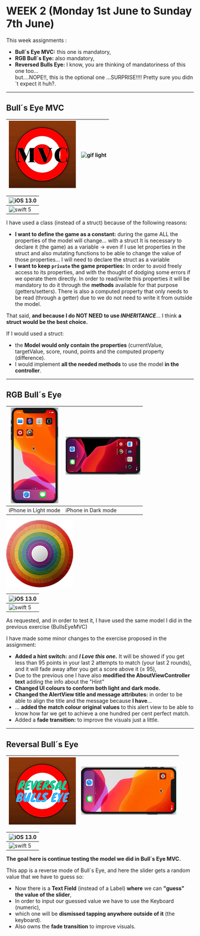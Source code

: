 # WEEK 2  (Monday 1st June to Sunday 7th June)

This week assignments :
- **Bull´s Eye MVC:** this one is mandatory, 
- **RGB Bull´s Eye:** also mandatory,  
- **Reversed Bulls Eye:** I know, you are thinking of mandatoriness of this one too...  
                       but....NOPE!!, this is the optional one ...SURPRISE!!!! 
                       Pretty sure you didn´t expect it huh?.
---

## Bull´s Eye MVC

| ![gif light](/Week02/Assets-Gifs/BullsEyeMVC.png) | ![gif light](/Week02/Assets-Gifs/BullsEyeMVC.gif) |
| ------------------------------------------------- | ------------------------------------------------- |


|![iOS 13.0](https://img.shields.io/badge/iOS-13.0-orange)|
| ------------------------------------------------------- |
|![swift 5](https://img.shields.io/badge/Swift-5-red)|

I have used a class (instead of a struct) because of the following reasons:
- **I want to define the game as a constant:** during the game ALL the properties of the model will change... with a struct It is necessary to declare it (the game) as a variable -> even if I use  let properties in the struct and also  mutating functions to be able to change the value of those properties... I will need to declare the struct as a variable  
- **I want to keep `private` the game properties:** In order to avoid freely access to its properties, and with the thought of dodging some errors if we operate them directly. In order to read/write this properties  it will be mandatory to do it through the **methods** available for that purpose  (getters/setters). There is also a computed property that only needs to be read (through a getter) due to we do not need to write it from outside the model.  

That said, **and because I do NOT NEED to use _INHERITANCE_**... I think **a struct would be the best choice.**  

If I would used a struct:
- the **Model would only contain the properties** (currentValue, targetValue, score, round, points and the computed property (difference).
- I would implement **all the needed methods** to use the model **in the  controller**.

---


## RGB Bull´s Eye
| ![gif light](/Week02/Assets-Gifs/RGBullsEyeLight.gif) | ![gif dark](/Week02/Assets-Gifs/RGBullsEyeDark.gif) |
| ------------------------------------------------------- | ----------------------------------------------------- | 
| iPhone in Light mode | iPhone in Dark mode |  



![AppIcon](/Week02/Assets-Gifs/RGBullsEye.png) 

|![iOS 13.0](https://img.shields.io/badge/iOS-13-orange)|
| ------------------------------------------------------- |
|![swift 5](https://img.shields.io/badge/Swift-5-red)|  


As requested, and in order to test it, I have used the same model I did in the previous exercise  (BullsEyeMVC)

I have made some minor changes to the exercise proposed in the assignment:  
- **Added a hint switch:** and **_I Love this one._** It will be showed if you get less than 95 points in your last 2 attempts to match (your last 2 rounds), and it will fade away after you get a score above it (≥ 95),
- Due to the previous one I have also **modified the AboutViewController text** adding the info about the "Hint"
- **Changed UI colours to conform both light and dark mode.**  
- **Changed the AlertView title and message attributes:** in order to be able to align the title and the message because
    **I have**...  
- ... **added the match colour original values** to this alert view to be able to know how far we get to achieve a one hundred per cent perfect match. 
- Added a **fade transition:** to improve the visuals just a little.

---

## Reversal Bull´s Eye

| ![AppIcon](/Week02/Assets-Gifs/RevBullsEye.png) | ![gif](/Week02/Assets-Gifs/RevBullsEye.gif) |
| ------------------------------------------- | ----------------------------------------------------- | 


|![iOS 13.0](https://img.shields.io/badge/iOS-13-orange)|
| ------------------------------------------------------- |
|![swift 5](https://img.shields.io/badge/Swift-5-red)|

**The goal here is continue testing the model we did in Bull´s Eye MVC.**  

This app is a reverse mode of Bull´s Eye, and here the slider gets a random value that we have to guess so:
- Now there is a **Text Field** (instead of a Label) **where** we can **"guess" the value of the slider**,
- In order to input our guessed value we have to use the Keyboard (numeric),
- which one will be **dismissed tapping anywhere outside of it** (the keyboard).
- Also owns the **fade transition** to improve visuals.

